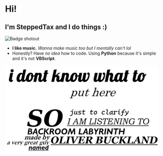 # Hi!
## I'm SteppedTax and I do things :)

![Badge shotout](https://img.shields.io/badge/Shotout_to-Limyrzzzin-262022?style=plastic&link=https%3A%2F%2Fgithub.com%2FLimyrzzzin "you don't have to click on it")
- **I like music.** *Wanna make music too but I mentally can't lol*
- Honestly? Have *no idea* how to code. Using **Python** because it's simple and it's not **VBScript**.

![Banner](https://github.com/SteppedTax/SteppedTax/blob/a3bdd880e9f1b5f0653c85830ff39da185ab1add/profile.png "A very nice profile picture thingy")
